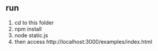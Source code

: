 
## run

1. cd to this folder
2. npm install
3. node static.js 
4. then access http://localhost:3000/examples/index.html
